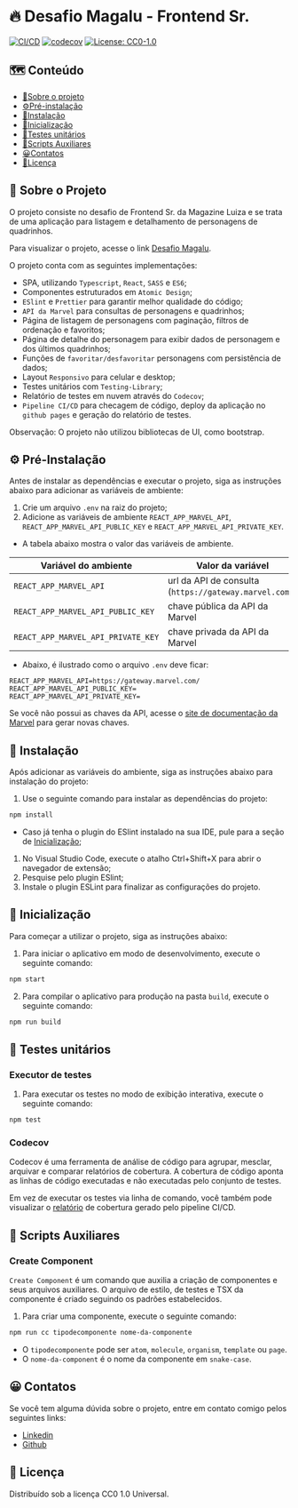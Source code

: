 # 🔥 Desafio Magalu - Frontend Sr.

[![CI/CD](https://github.com/isaaclopinho/desafio-magalu/actions/workflows/node.js.yml/badge.svg)](https://github.com/isaaclopinho/desafio-magalu/actions/workflows/node.js.yml)
[![codecov](https://codecov.io/gh/isaaclopinho/desafio-magalu/branch/master/graph/badge.svg)](https://codecov.io/gh/isaaclopinho/desafio-magalu)
[![License: CC0-1.0](https://img.shields.io/github/license/isaaclopinho/desafio-magalu?logoColor=cc0)](./license.md)

## 🗺️ Conteúdo
  - [📙Sobre o projeto](#📙-sobre-o-projeto)
  - [⚙️Pré-instalação](#⚙️-pré-instalação)
  - [🔧Instalação](#🔧-instalação)
  - [🚀Inicialização](#🚀-inicialização)
  - [📝Testes unitários](#📝-testes-unitários)
  - [📌Scripts Auxiliares](#📌-scripts-auxiliares)
  - [😀Contatos](#😀-contatos)
  - [🎊Licença](#🎊-licença)

## 📙 Sobre o Projeto

O projeto consiste no desafio de Frontend Sr. da Magazine Luiza e se trata de uma aplicação para listagem e detalhamento de personagens de quadrinhos.

Para visualizar o projeto, acesse o link [Desafio Magalu](https://isaaclopinho.github.io/desafio-magalu/).

O projeto conta com as seguintes implementações:
- SPA, utilizando `Typescript`, `React`, `SASS` e `ES6`;
- Componentes estruturados em `Atomic Design`;
- `ESlint` e `Prettier` para garantir melhor qualidade do código;
- `API da Marvel` para consultas de personagens e quadrinhos;
- Página de listagem de personagens com paginação, filtros de ordenação e favoritos;
- Página de detalhe do personagem para exibir dados de personagem e dos últimos quadrinhos;
- Funções de `favoritar/desfavoritar` personagens com persistência de dados;
- Layout `Responsivo` para celular e desktop;
- Testes unitários com `Testing-Library`;
- Relatório de testes em nuvem através do `Codecov`;
- `Pipeline CI/CD` para checagem de código, deploy da aplicação no `github pages` e geração do relatório de testes.

Observação: O projeto não utilizou bibliotecas de UI, como bootstrap.

## ⚙️ Pré-Instalação

Antes de instalar as dependências e executar o projeto, siga as instruções abaixo para adicionar as variáveis de ambiente:

1. Crie um arquivo `.env` na raiz do projeto;
1. Adicione as variáveis de ambiente `REACT_APP_MARVEL_API`, `REACT_APP_MARVEL_API_PUBLIC_KEY` e `REACT_APP_MARVEL_API_PRIVATE_KEY`.
  - A tabela abaixo mostra o valor das variáveis de ambiente.

  |Variável do ambiente|Valor da variável|
  |-|-|
  |`REACT_APP_MARVEL_API`|url da API de consulta (`https://gateway.marvel.com/`)|
  |`REACT_APP_MARVEL_API_PUBLIC_KEY`|chave pública da API da Marvel|
  |`REACT_APP_MARVEL_API_PRIVATE_KEY`|chave privada da API da Marvel|

  - Abaixo, é ilustrado como o arquivo `.env` deve ficar:

```dosini
REACT_APP_MARVEL_API=https://gateway.marvel.com/
REACT_APP_MARVEL_API_PUBLIC_KEY=
REACT_APP_MARVEL_API_PRIVATE_KEY=
```

Se você não possui as chaves da API, acesse o [site de documentação da Marvel](https://developer.marvel.com/account) para gerar novas chaves.

## 🔧 Instalação

Após adicionar as variáveis do ambiente, siga as instruções abaixo para instalação do projeto:

1. Use o seguinte comando para instalar as dependências do projeto:

  ```sh
  npm install
  ```
  - Caso já tenha o plugin do ESlint instalado na sua IDE, pule para a seção de [Inicialização](#inicialização);

1. No Visual Studio Code, execute o atalho Ctrl+Shift+X para abrir o navegador de extensão;
1. Pesquise pelo plugin ESlint;
1. Instale o plugin ESLint para finalizar as configurações do projeto.

## 🚀 Inicialização

Para começar a utilizar o projeto, siga as instruções abaixo:

1. Para iniciar o aplicativo em modo de desenvolvimento, execute o seguinte comando:

  ```sh
  npm start
  ```

2. Para compilar o aplicativo para produção na pasta `build`, execute o seguinte comando:

  ```sh
  npm run build
  ```

## 📝 Testes unitários

### Executor de testes

1. Para executar os testes no modo de exibição interativa, execute o seguinte comando:

  ```sh
  npm test
  ```

### Codecov

Codecov é uma ferramenta de análise de código para agrupar, mesclar, arquivar e comparar relatórios de cobertura. A cobertura de código aponta as linhas de código executadas e não executadas pelo conjunto de testes.

Em vez de executar os testes via linha de comando, você também pode visualizar o [relatório](https://codecov.io/gh/isaaclopinho/desafio-magalu) de cobertura gerado pelo pipeline CI/CD.

## 📌 Scripts Auxiliares

### Create Component

`Create Component` é um comando que auxilia a criação de componentes e seus arquivos auxiliares. O arquivo de estilo, de testes e TSX da componente é criado seguindo os padrões estabelecidos.

1. Para criar uma componente, execute o seguinte comando:

  ```sh
  npm run cc tipodecomponente nome-da-componente
  ```
- O `tipodecomponente` pode ser `atom`, `molecule`, `organism`, `template` ou `page`.
- O `nome-da-component` é o nome da componente em `snake-case`.

## 😀 Contatos

Se você tem alguma dúvida sobre o projeto, entre em contato comigo pelos seguintes links:

- [Linkedin](https://www.linkedin.com/in/isaaclopinho/)
- [Github](https://github.com/isaaclopinho)

## 🎊 Licença

Distribuído sob a licença CC0 1.0 Universal.